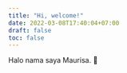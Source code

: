 ```yaml
---
title: "Hi, welcome!"
date: 2022-03-08T17:40:04+07:00
draft: false
toc: false
---
```


Halo nama saya Maurisa. 👋